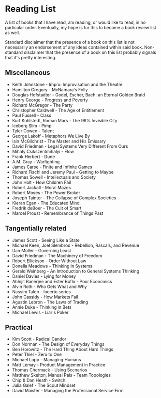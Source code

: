 # Reading List

A list of books that I have read, am reading, or would like to read, in no particular order. Eventually, my hope is for this to become a book review list as well.

Standard disclaimer that the presence of a book on this list is not necessarily an endorsement of any ideas contained within said book. Non-standard disclaimer that the presence of a book on this list probably signals that it's pretty interesting.

## Miscellaneous
* Keith Johnstone - Impro: Improvisation and the Theatre
* Hamilton Gregory - McNamara's Folly
* Douglas Hofstadter - Godel, Escher, Bach: an Eternal Golden Braid
* Henry George - Progress and Poverty
* Richard McGregor - The Party
* Christopher Caldwell - The Age of Entitlement
* Paul Fussell - Class
* Kurt Kohlstedt, Roman Mars - The 99% Invisible City
* Iceberg Slim - Pimp
* Tyler Cowen - Talent
* George Lakoff - Metaphors We Live By
* Iain McGilchrist - The Master and His Emissary
* David Friedman - Legal Systems Very Different From Ours
* Mihaly Csikszentmihalyi - Flow
* Frank Herbert - Dune
* A.M. Gray - Warfighting
* James Carse - Finite and Infinite Games
* Richard Fischl and Jeremy Paul - Getting to Maybe
* Thomas Sowell - Intellectuals and Society
* John Holt - How Children Fail
* Robert Jackall - Moral Mazes
* Robert Moses - The Power Broker
* Joseph Tainter - The Collapse of Complex Societies
* Kieran Egan - The Educated Mind
* Fredrik deBoer - The Cult of Smart
* Marcel Proust - Remembrance of Things Past

## Tangentially related
* James Scott - Seeing Like a State
* Michael Keen, Joel Slembrod - Rebellion, Rascals, and Revenue
* Dan Moller - Governing Least
* David Friedman - The Machinery of Freedom
* Robert Ellickson - Order Without Law
* Donella Meadows - Thinking in Systems
* Gerald Weinberg - An Introduction to General Systems Thinking
* Daniel Davies - Lying for Money
* Abhijit Banerjee and Ester Buflo - Poor Economics
* Alvin Roth - Who Gets What and Why
* Nassim Taleb - Incerto series
* John Cassidy - How Markets Fail
* Agustin Lebron - The Laws of Trading
* Annie Duke - Thinking in Bets
* Michael Lewis - Liar's Poker

## Practical
* Kim Scott - Radical Candor
* Don Norman - The Design of Everyday Things
* Ben Horowitz - The Hard Thing About Hard Things
* Peter Thiel - Zero to One
* Michael Lopp - Managing Humans
* Matt Lemay - Product Management in Practice
* Thomas Chermack - Using Scenarios
* Matthew Skelton, Manual Pais - Team Topologies
* Chip & Dan Heath - Switch
* Julia Galef - The Scout Mindset
* David Maister - Managing the Professional Service Firm